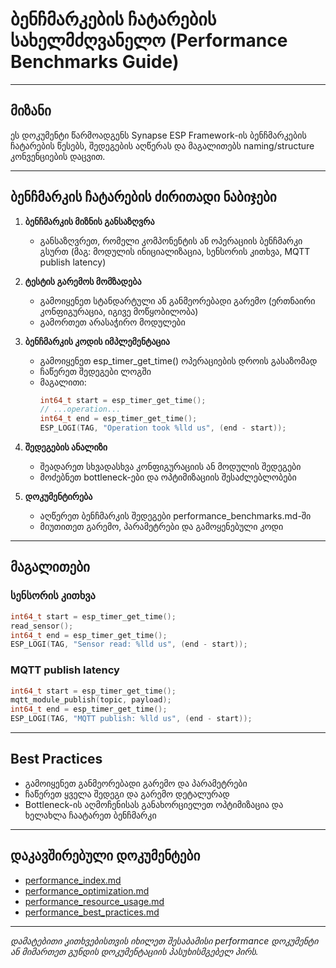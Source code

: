 # ბენჩმარკების ჩატარების სახელმძღვანელო (Performance Benchmarks Guide)

---

## მიზანი

ეს დოკუმენტი წარმოადგენს Synapse ESP Framework-ის ბენჩმარკების ჩატარების წესებს, შედეგების აღწერას და მაგალითებს naming/structure კონვენციების დაცვით.

---

## ბენჩმარკის ჩატარების ძირითადი ნაბიჯები

1. **ბენჩმარკის მიზნის განსაზღვრა**
   - განსაზღვრეთ, რომელი კომპონენტის ან ოპერაციის ბენჩმარკი გსურთ (მაგ: მოდულის ინიციალიზაცია, სენსორის კითხვა, MQTT publish latency)

2. **ტესტის გარემოს მომზადება**
   - გამოიყენეთ სტანდარტული ან განმეორებადი გარემო (ერთნაირი კონფიგურაცია, იგივე მოწყობილობა)
   - გამორთეთ არასაჭირო მოდულები

3. **ბენჩმარკის კოდის იმპლემენტაცია**
   - გამოიყენეთ esp_timer_get_time() ოპერაციების დროის გასაზომად
   - ჩაწერეთ შედეგები ლოგში
   - მაგალითი:
     ```c
     int64_t start = esp_timer_get_time();
     // ...operation...
     int64_t end = esp_timer_get_time();
     ESP_LOGI(TAG, "Operation took %lld us", (end - start));
     ```

4. **შედეგების ანალიზი**
   - შეადარეთ სხვადასხვა კონფიგურაციის ან მოდულის შედეგები
   - მოძებნეთ bottleneck-ები და ოპტიმიზაციის შესაძლებლობები

5. **დოკუმენტირება**
   - აღწერეთ ბენჩმარკის შედეგები performance_benchmarks.md-ში
   - მიუთითეთ გარემო, პარამეტრები და გამოყენებული კოდი

---

## მაგალითები

### სენსორის კითხვა
```c
int64_t start = esp_timer_get_time();
read_sensor();
int64_t end = esp_timer_get_time();
ESP_LOGI(TAG, "Sensor read: %lld us", (end - start));
```

### MQTT publish latency
```c
int64_t start = esp_timer_get_time();
mqtt_module_publish(topic, payload);
int64_t end = esp_timer_get_time();
ESP_LOGI(TAG, "MQTT publish: %lld us", (end - start));
```

---

## Best Practices

- გამოიყენეთ განმეორებადი გარემო და პარამეტრები
- ჩაწერეთ ყველა შედეგი და გარემო დეტალურად
- Bottleneck-ის აღმოჩენისას განახორციელეთ ოპტიმიზაცია და ხელახლა ჩაატარეთ ბენჩმარკი

---

## დაკავშირებული დოკუმენტები

- [performance_index.md](performance_index.md)
- [performance_optimization.md](performance_optimization.md)
- [performance_resource_usage.md](performance_resource_usage.md)
- [performance_best_practices.md](performance_best_practices.md)

---

_დამატებითი კითხვებისთვის იხილეთ შესაბამისი performance დოკუმენტი ან მიმართეთ გუნდის დოკუმენტაციის პასუხისმგებელ პირს._

